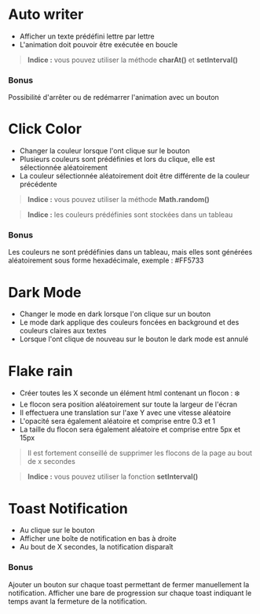 # Auto writer

- Afficher un texte prédéfini lettre par lettre
- L'animation doit pouvoir être exécutée en boucle
> **Indice :** vous pouvez utiliser la méthode **charAt()** et **setInterval()**

### Bonus
Possibilité d'arrêter ou de redémarrer l'animation avec un bouton

# Click Color

- Changer la couleur lorsque l'ont clique sur le bouton
- Plusieurs couleurs sont prédéfinies et lors du clique, elle est sélectionnée aléatoirement
- La couleur sélectionnée aléatoirement doit être différente de la couleur précédente

 > **Indice :** vous pouvez utiliser la méthode **Math.random()**

 > **Indice :** les couleurs prédéfinies sont stockées dans un tableau

### Bonus
 Les couleurs ne sont prédéfinies dans un tableau, mais elles sont générées aléatoirement sous forme hexadécimale, exemple : #FF5733

# Dark Mode

- Changer le mode en dark lorsque l'on clique sur un bouton
- Le mode dark applique des couleurs foncées en background et des couleurs claires aux textes
- Lorsque l'ont clique de nouveau sur le bouton le dark mode est annulé

# Flake rain

- Créer toutes les X seconde un élément html contenant un flocon : ❄️
- Le flocon sera position aléatoirement sur toute la largeur de l'écran
- Il effectuera une translation sur l'axe Y avec une vitesse aléatoire
- L'opacité sera également aléatoire et comprise entre 0.3 et 1
- La taille du flocon sera également aléatoire et comprise entre 5px et 15px

> Il est fortement conseillé de supprimer les flocons de la page au bout de x secondes

> **Indice :** vous pouvez utiliser la fonction **setInterval()**

# Toast Notification

- Au clique sur le bouton
- Afficher une boîte de notification en bas à droite
- Au bout de X secondes, la notification disparaît

### Bonus
Ajouter un bouton sur chaque toast permettant de fermer manuellement la notification. 
Afficher une bare de progression sur chaque toast indiquant le temps avant la fermeture de la notification.

